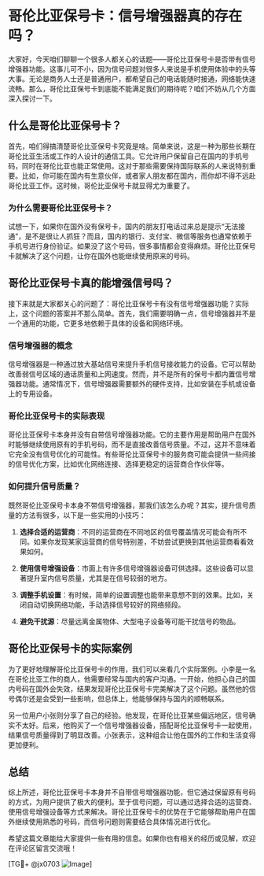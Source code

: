 # 哥伦比亚保号卡：信号增强器真的存在吗？

大家好，今天咱们聊聊一个很多人都关心的话题——哥伦比亚保号卡是否带有信号增强器功能。这事儿可不小，因为信号问题对很多人来说是手机使用体验中的头等大事。无论是商务人士还是普通用户，都希望自己的电话能随时接通，网络能快速流畅。那么，哥伦比亚保号卡到底能不能满足我们的期待呢？咱们不妨从几个方面深入探讨一下。

## 什么是哥伦比亚保号卡？

首先，咱们得搞清楚哥伦比亚保号卡究竟是啥。简单来说，这是一种为那些长期在哥伦比亚生活或工作的人设计的通信工具。它允许用户保留自己在国内的手机号码，同时在哥伦比亚也能正常使用。这对于那些需要保持国际联系的人来说特别重要。比如，你可能在国内有生意伙伴，或者家人朋友都在国内，而你却不得不远赴哥伦比亚工作。这时候，哥伦比亚保号卡就显得尤为重要了。

### 为什么需要哥伦比亚保号卡？

试想一下，如果你在国外没有保号卡，国内的朋友打电话过来总是提示“无法接通”，是不是很让人抓狂？而且，国内的银行、支付宝、微信等服务也通常依赖于手机号进行身份验证。如果没了这个号码，很多事情都会变得麻烦。哥伦比亚保号卡就解决了这个问题，让你在国外也能继续使用原来的号码。

## 哥伦比亚保号卡真的能增强信号吗？

接下来就是大家都关心的问题了：哥伦比亚保号卡有没有信号增强器功能？实际上，这个问题的答案并不那么简单。首先，我们需要明确一点，信号增强器并不是一个通用的功能，它更多地依赖于具体的设备和网络环境。

### 信号增强器的概念

信号增强器是一种通过放大基站信号来提升手机信号接收能力的设备。它可以帮助改善弱信号区域的通话质量和上网速度。然而，并不是所有的保号卡都内置信号增强器功能。通常情况下，信号增强器需要额外的硬件支持，比如安装在手机或设备上的专用设备。

### 哥伦比亚保号卡的实际表现

哥伦比亚保号卡本身并没有自带信号增强器功能。它的主要作用是帮助用户在国外时能够继续使用原有的手机号码，而不是直接改善信号质量。不过，这并不意味着它完全没有信号优化的可能性。有些哥伦比亚保号卡的服务商可能会提供一些间接的信号优化方案，比如优化网络连接、选择更稳定的运营商合作伙伴等。

### 如何提升信号质量？

既然哥伦比亚保号卡本身不带信号增强器，那我们该怎么办呢？其实，提升信号质量的方法有很多，以下是一些实用的小技巧：

1. **选择合适的运营商**：不同的运营商在不同地区的信号覆盖情况可能会有所不同。如果你发现某家运营商的信号特别差，不妨尝试更换到其他运营商看看效果如何。
   
2. **使用信号增强设备**：市面上有许多信号增强器设备可供选择。这些设备可以显著提升室内信号质量，尤其是在信号较弱的地方。

3. **调整手机设置**：有时候，简单的设置调整也能带来意想不到的效果。比如，关闭自动切换网络功能，手动选择信号较好的网络频段。

4. **避免干扰源**：尽量远离金属物体、大型电子设备等可能干扰信号的物品。

## 哥伦比亚保号卡的实际案例

为了更好地理解哥伦比亚保号卡的作用，我们可以来看几个实际案例。小李是一名在哥伦比亚工作的商人，他需要经常与国内的客户沟通。一开始，他担心自己的国内号码在国外会失效，结果发现哥伦比亚保号卡完美解决了这个问题。虽然他的信号偶尔还是会受到一些影响，但总体上，他能够保持与国内的顺畅联系。

另一位用户小张则分享了自己的经验。他发现，在哥伦比亚某些偏远地区，信号确实不太好。后来，他购买了一个信号增强器设备，搭配哥伦比亚保号卡一起使用，结果信号质量得到了明显改善。小张表示，这种组合让他在国外的工作和生活变得更加便利。

## 总结

综上所述，哥伦比亚保号卡本身并不自带信号增强器功能，但它通过保留原有号码的方式，为用户提供了极大的便利。至于信号问题，可以通过选择合适的运营商、使用信号增强设备等方式来解决。哥伦比亚保号卡的优势在于它能够帮助用户在国外继续使用熟悉的号码，而信号问题则需要结合具体情况进行优化。

希望这篇文章能给大家提供一些有用的信息。如果你也有相关的经历或见解，欢迎在评论区留言交流哦！

[TG💪+ @jx0703 ![Image](https://github.com/user-attachments/assets/dbca1d08-cadb-493c-b0ec-ad6f7a83f270)]